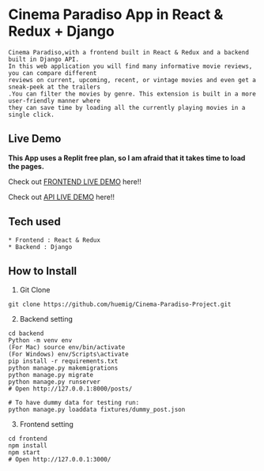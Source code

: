 # Cinema Paradiso App in React & Redux + Django

```
Cinema Paradiso,with a frontend built in React & Redux and a backend built in Django API.
In this web application you will find many informative movie reviews, you can compare different
reviews on current, upcoming, recent, or vintage movies and even get a sneak-peek at the trailers
.You can filter the movies by genre. This extension is built in a more user-friendly manner where
they can save time by loading all the currently playing movies in a single click.
```

## Live Demo

**This App uses a Replit free plan, so I am afraid that it takes time to load the pages.**

Check out [FRONTEND LIVE DEMO](https://cinema-paradiso-frontend.huemig.repl.co/) here!!

Check out [API LIVE DEMO](https://cinema-paradiso-backend.huemig.repl.co/) here!!

## Tech used

```
* Frontend : React & Redux
* Backend : Django
```

## How to Install

1. Git Clone

```
git clone https://github.com/huemig/Cinema-Paradiso-Project.git
```

2. Backend setting

```
cd backend
Python -m venv env
(For Mac) source env/bin/activate
(For Windows) env/Scripts\activate
pip install -r requirements.txt
python manage.py makemigrations
python manage.py migrate
python manage.py runserver
# Open http://127.0.0.1:8000/posts/

# To have dummy data for testing run:
python manage.py loaddata fixtures/dummy_post.json
```

3. Frontend setting

```
cd frontend
npm install
npm start
# Open http://127.0.0.1:3000/
```

